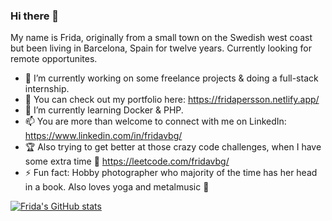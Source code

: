 ### Hi there 👋

My name is Frida, originally from a small town on the Swedish west coast but been living in Barcelona, Spain for twelve years.
Currently looking for remote opportunites.

- 🔭 I’m currently working on some freelance projects & doing a full-stack internship. 
- 🌟 You can check out my portfolio here: https://fridapersson.netlify.app/
- 🌱 I’m currently learning Docker & PHP.
- 📫 You are more than welcome to connect with me on LinkedIn: https://www.linkedin.com/in/fridavbg/
- 🏆 Also trying to get better at those crazy code challenges, when I have some extra time 🤯 https://leetcode.com/fridavbg/
- ⚡ Fun fact: Hobby photographer who majority of the time has her head in a book. Also loves yoga and metalmusic :metal:

[![Frida's GitHub stats](https://github-readme-stats.vercel.app/api?username=fridavbg)](https://github.com/fridavbg/github-readme-stats)
